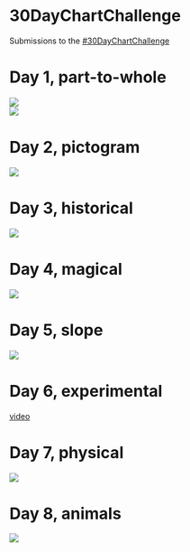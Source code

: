 
# 30DayChartChallenge

<!-- badges: start -->
<!-- badges: end -->

Submissions to the [#30DayChartChallenge](https://github.com/Z3tt/30DayChartChallenge_2021)

# Day 1, part-to-whole  
![](2021/day-1-part-to-whole/day-1-part-to-whole.png)  
![](2021/day-1-part-to-whole/day-1-moon-phases.png)

# Day 2, pictogram  
![](2021/day-2-pictogram/day-2-pictogram.png)  

# Day 3, historical
![](2021/day-3-historical/day-3-historical.png)  

# Day 4, magical
![](2021/day-4-magical/day-4-magical.png)  

# Day 5, slope
![](2021/day-5-slope/day-5-slope.png)  

# Day 6, experimental
[video](2021/day-6-experimental/r.mp4)  

# Day 7, physical
![](2021/day-7-physical/day-7-physical.jpeg)  

# Day 8, animals
![](2021/day-8-animals/day-8-animals.png)  


  